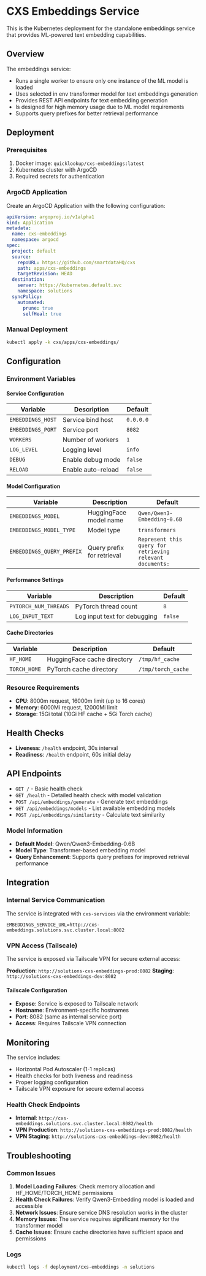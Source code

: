 # CXS Embeddings Service

This is the Kubernetes deployment for the standalone embeddings service that provides ML-powered text embedding capabilities.

## Overview

The embeddings service:
- Runs a single worker to ensure only one instance of the ML model is loaded
- Uses selected in env transformer model for text embeddings generation
- Provides REST API endpoints for text embedding generation
- Is designed for high memory usage due to ML model requirements
- Supports query prefixes for better retrieval performance

## Deployment

### Prerequisites

1. Docker image: `quicklookup/cxs-embeddings:latest`
2. Kubernetes cluster with ArgoCD
3. Required secrets for authentication

### ArgoCD Application

Create an ArgoCD Application with the following configuration:

```yaml
apiVersion: argoproj.io/v1alpha1
kind: Application
metadata:
  name: cxs-embeddings
  namespace: argocd
spec:
  project: default
  source:
    repoURL: https://github.com/smartdataHQ/cxs
    path: apps/cxs-embeddings
    targetRevision: HEAD
  destination:
    server: https://kubernetes.default.svc
    namespace: solutions
  syncPolicy:
    automated:
      prune: true
      selfHeal: true
```

### Manual Deployment

```bash
kubectl apply -k cxs/apps/cxs-embeddings/
```

## Configuration

### Environment Variables

#### Service Configuration
| Variable | Description | Default |
|----------|-------------|---------|
| `EMBEDDINGS_HOST` | Service bind host | `0.0.0.0` |
| `EMBEDDINGS_PORT` | Service port | `8082` |
| `WORKERS` | Number of workers | `1` |
| `LOG_LEVEL` | Logging level | `info` |
| `DEBUG` | Enable debug mode | `false` |
| `RELOAD` | Enable auto-reload | `false` |

#### Model Configuration
| Variable | Description | Default |
|----------|-------------|---------|
| `EMBEDDINGS_MODEL` | HuggingFace model name | `Qwen/Qwen3-Embedding-0.6B` |
| `EMBEDDINGS_MODEL_TYPE` | Model type | `transformers` |
| `EMBEDDINGS_QUERY_PREFIX` | Query prefix for retrieval | `Represent this query for retrieving relevant documents:` |

#### Performance Settings
| Variable | Description | Default |
|----------|-------------|---------|
| `PYTORCH_NUM_THREADS` | PyTorch thread count | `8` |
| `LOG_INPUT_TEXT` | Log input text for debugging | `false` |

#### Cache Directories
| Variable | Description | Default |
|----------|-------------|---------|
| `HF_HOME` | HuggingFace cache directory | `/tmp/hf_cache` |
| `TORCH_HOME` | PyTorch cache directory | `/tmp/torch_cache` |

### Resource Requirements

- **CPU**: 8000m request, 16000m limit (up to 16 cores)
- **Memory**: 6000Mi request, 12000Mi limit
- **Storage**: 15Gi total (10Gi HF cache + 5Gi Torch cache)

## Health Checks

- **Liveness**: `/health` endpoint, 30s interval
- **Readiness**: `/health` endpoint, 60s initial delay

## API Endpoints

- `GET /` - Basic health check
- `GET /health` - Detailed health check with model validation
- `POST /api/embeddings/generate` - Generate text embeddings
- `GET /api/embeddings/models` - List available embedding models
- `POST /api/embeddings/similarity` - Calculate text similarity

### Model Information

- **Default Model**: Qwen/Qwen3-Embedding-0.6B
- **Model Type**: Transformer-based embedding model
- **Query Enhancement**: Supports query prefixes for improved retrieval performance

## Integration

### Internal Service Communication
The service is integrated with `cxs-services` via the environment variable:
```
EMBEDDINGS_SERVICE_URL=http://cxs-embeddings.solutions.svc.cluster.local:8082
```

### VPN Access (Tailscale)
The service is exposed via Tailscale VPN for secure external access:

**Production**: `http://solutions-cxs-embeddings-prod:8082`
**Staging**: `http://solutions-cxs-embeddings-dev:8082`

#### Tailscale Configuration
- **Expose**: Service is exposed to Tailscale network
- **Hostname**: Environment-specific hostnames
- **Port**: 8082 (same as internal service port)
- **Access**: Requires Tailscale VPN connection

## Monitoring

The service includes:
- Horizontal Pod Autoscaler (1-1 replicas)
- Health checks for both liveness and readiness
- Proper logging configuration
- Tailscale VPN exposure for secure external access

### Health Check Endpoints
- **Internal**: `http://cxs-embeddings.solutions.svc.cluster.local:8082/health`
- **VPN Production**: `http://solutions-cxs-embeddings-prod:8082/health`
- **VPN Staging**: `http://solutions-cxs-embeddings-dev:8082/health`

## Troubleshooting

### Common Issues

1. **Model Loading Failures**: Check memory allocation and HF_HOME/TORCH_HOME permissions
2. **Health Check Failures**: Verify Qwen3-Embedding model is loaded and accessible
3. **Network Issues**: Ensure service DNS resolution works in the cluster
4. **Memory Issues**: The service requires significant memory for the transformer model
5. **Cache Issues**: Ensure cache directories have sufficient space and permissions

### Logs

```bash
kubectl logs -f deployment/cxs-embeddings -n solutions
```
